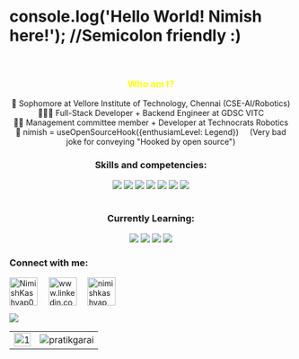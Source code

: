 # console.log('Hello World! Nimish here!');                     //Semicolon friendly :)

<br/>


<h3 align="center" style="color:yellow;">Who am I?</h3>  
 <div align="center">
  🤖 Sophomore at Vellore Institute of Technology, Chennai (CSE-AI/Robotics)
<br> 👨🏻‍🎓 Full-Stack Developer + Backend Engineer at GDSC VITC
<br> 👨‍💼 Management committee member + Developer at Technocrats Robotics
<br> 🤩 nimish = useOpenSourceHook({enthusiamLevel: Legend}) &nbsp; &nbsp; (Very bad joke for conveying "Hooked by open source")
</div>

<h3 align="center">Skills and competencies: </h3>
<div align="center"> 
<img src="https://img.shields.io/badge/mongo-mongodb-green"/>
<img src="https://img.shields.io/badge/C%2B%2B-CPP-red"/>
<img src="https://img.shields.io/badge/JS-JavaScript-blue"/>
<img src="https://img.shields.io/badge/React-Front--End-success"/>
<img src="https://img.shields.io/badge/Express-Backend--End-orange"/>
<img src="https://img.shields.io/badge/System-Architecture-lightgrey"/>
<img src="https://img.shields.io/badge/Communication-Skill-blue" />
</div>
<br>
<h3 align="center">Currently Learning: </h3>
<div align="center">
<img src="https://img.shields.io/badge/Type-Script-blue"/>
<img src="https://img.shields.io/badge/Next-JS-green"/>
<img src="https://img.shields.io/badge/Nest-JS-red"/>
<img src="https://img.shields.io/badge/React-Native-informational"/>
</div>

<h3 align="left">Connect with me:</h3>
<p align="left">
<a href="https://twitter.com/Nimishkashyap03" target="_blank"><img align="center" src="https://img.icons8.com/office/40/000000/twitter.png" alt="NimishKashyap03" height="50" width="50" /></a> &nbsp;&nbsp;&nbsp;
<a href="www.linkedin.com/in/nimish-kashyap" target="_blank"><img align="center" src="https://img.icons8.com/office/40/000000/linkedin.png" alt="www.linkedin.com/in/nimish-kashyap" height="50" width="50" /></a>&nbsp;&nbsp;&nbsp;&nbsp;
<a href="https://www.instagram.com/nimishkashyap/" target="_blank"><img align="center" src="https://img.icons8.com/office/40/000000/instagram-new.png" alt="nimishkashyap" height="50" width="50" /></a> &nbsp;&nbsp;&nbsp;
</p>

![](https://komarev.com/ghpvc/?username=NimishKashyap&label=VIEWS)

<table>
  <tr>
    <td><img src="https://github-readme-stats.vercel.app/api?username=NimishKashyap&theme=radical&show_icons=true&include_all_commits=true&count_private=true"  display=block width=100% height=auto alt="1"></td>
    <td><img align="center" src="https://github-readme-streak-stats.herokuapp.com/?user=NimishKashyap&theme=radical" alt="pratikgarai" /></td>
   </tr>
</table>
